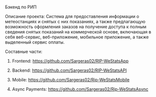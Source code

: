 Бэкенд по РИП

Описание проекта:
Система для предоставления информации о метеостанциях и снятых с них показаниях, а также предлагающую возможность оформления заказов на получение доступа к полным сведения снятых показаний на коммерческой основе,
включающая в себя веб-сервис, веб-приложение, мобильное приложение, а также выделенный сервис оплаты.

Составные части:

1. Frontend: https://github.com/Sargeras02/RIP-WeStatsApp

2. Backend: https://github.com/Sargeras02/RIP-WeStatsAPI

3. Mobile: https://github.com/Sargeras02/Rip-WeStatsMobile

4. Async Payments: https://github.com/Sargeras02/Rip-WeStatsAsync
